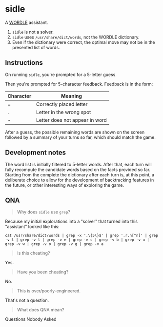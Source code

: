 # sidle

A [WORDLE](https://www.powerlanguage.co.uk/wordle/) assistant.

1. `sidle` is not a solver.
2. `sidle` uses `/usr/share/dict/words`, not the WORDLE dictionary.
3. Even if the dictionary were correct, the optimal move may not be in the presented list of words.

## Instructions

On running `sidle`, you're prompted for a 5-letter guess.

Then you're prompted for 5-character feedback. Feedback is in the form:

| Character | Meaning |
| --------- | ------- |
| = | Correctly placed letter |
| . | Letter in the wrong spot |
| - | Letter does not appear in word |

After a guess, the possible remaining words are shown on the screen followed by a summary of your turns so far, which should match the game.

## Development notes

The word list is initially filtered to 5-letter words. After that, each turn will fully recompute the candidate words based on the facts provided so far. Starting from the complete the dictionary after each turn is, at this point, a deliberate choice to allow for the development of backtracking features in the future, or other interesting ways of exploring the game.

## QNA

> Why does `sidle` use `grep`?

Because my initial explorations into a "solver" that turned into this "assistant" looked like this:

```
cat /usr/share/dict/words | grep -x '.\{5\}$' | grep '.r.n[^n]' | grep -v t | grep -v l | grep -v e | grep -v s | grep -v b | grep -v u | grep -v w | grep -v o | grep -v g | grep -v a
```

> Is this cheating?

Yes.

> Have you been cheating?

No.

> This is over/poorly-engineered.

That's not a question.

> What does QNA mean?

Questions Nobody Asked
